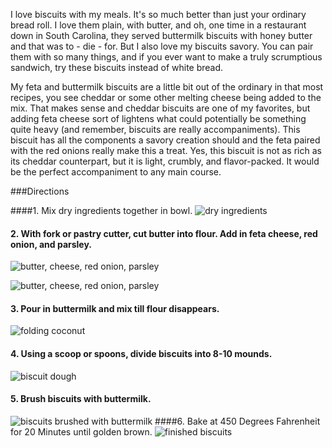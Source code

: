 I love biscuits with my meals.  It's so much better than just your ordinary bread roll.  I love them plain, with butter, and oh, one time in a restaurant down in South Carolina, they served buttermilk biscuits with honey butter and that was to - die - for.  But I also love my biscuits savory.  You can pair them with so many things, and if you ever want to make a truly scrumptious sandwich, try these biscuits instead of white bread.

My feta and buttermilk biscuits are a little bit out of the ordinary in that most recipes, you see cheddar or some other melting cheese being added to the mix.  That makes sense and cheddar biscuits are one of my favorites, but adding feta cheese sort of lightens what could potentially be something quite heavy (and remember, biscuits are really accompaniments).  This biscuit has all the components a savory creation should and the feta paired with the red onions really make this a treat.  Yes, this biscuit is not as rich as its cheddar counterpart, but it is light, crumbly, and flavor-packed. It would be the perfect accompaniment to any main course.


###Directions

####1. Mix dry ingredients together in bowl.
![dry ingredients](../img/87-2.jpg "")
#### 2. With fork or pastry cutter, cut butter into flour.  Add in feta cheese, red onion, and parsley.   
![butter, cheese, red onion, parsley](../img/87-3.jpg "")

![butter, cheese, red onion, parsley](../img/87-4a.jpg "")

#### 3. Pour in buttermilk and mix till flour disappears.
![folding coconut](../img/87-4.jpg "")
#### 4. Using a scoop or spoons, divide biscuits into 8-10 mounds.
![biscuit dough](../img/87-5.jpg "")
#### 5. Brush biscuits with buttermilk.
![biscuits brushed with buttermilk](../img/87-6.jpg "")
####6. Bake at 450 Degrees Fahrenheit for 20 Minutes until golden brown.
![finished biscuits](../img/87-7.jpg "")


